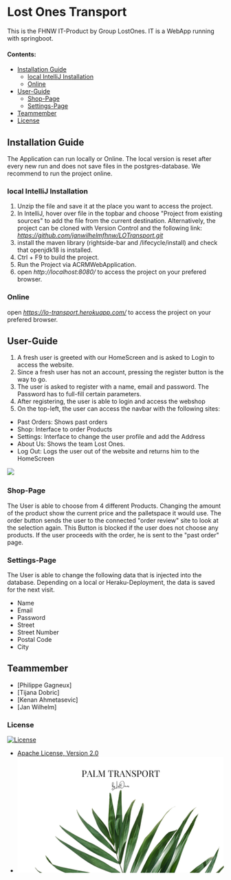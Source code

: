 # Lost Ones Transport

This is the FHNW IT-Product by Group LostOnes. IT is a WebApp running with springboot.


#### Contents:
- [Installation Guide](#installation-guide)
  - [local IntelliJ Installation](#local-intellij-installation)
  - [Online](#online)
- [User-Guide](#user-guide)
  - [Shop-Page](#shop-page)
  - [Settings-Page](#settings-page)
- [Teammember](#teammember)
- [License](#License)
 

## Installation Guide

The Application can run locally or Online. The local version is reset after every new run and does not save files in the postgres-database.
We recommend to run the project online.

### local IntelliJ Installation
1. Unzip the file and save it at the place you want to access the project.
2. In IntelliJ, hover over file in the topbar and choose "Project from existing sources" to add the file from the current destination. Alternatively, the project can be cloned with Version Control and the following link: *https://github.com/janwilhelmfhnw/LOTransport.git*
3. install the maven library (rightside-bar and /lifecycle/install) and check that openjdk18 is installed.
4. Ctrl + F9 to build the project.
5. Run the Project via ACRMWebApplication.
6. open *http://localhost:8080/* to access the project on your prefered browser.


### Online 

open *https://lo-transport.herokuapp.com/*  to access the project on your prefered browser.

## User-Guide

1. A fresh user is greeted with our HomeScreen and is asked to Login to access the website.
2. Since a fresh user has not an account, pressing the register button is the way to go.
3. The user is asked to register with a name, email and password. The Password has to full-fill certain parameters.
4. After registering, the user is able to login and access the webshop
5. On the top-left, the user can access the navbar with the following sites:
- Past Orders: Shows past orders
- Shop: Interface to order Products
- Settings: Interface to change the user profile and add the Address
- About Us: Shows the team Lost Ones.
- Log Out: Logs the user out of the website and returns him to the HomeScreen

![](images/home.png)


### Shop-Page

The User is able to choose from 4 different Products. Changing the amount of the product show the current price and the palletspace it would use.
The order button sends the user to the connected "order review" site to look at the selection again. This Button is blocked if the user does not choose any products. If the user proceeds with the order, he is sent to the "past order" page.

### Settings-Page

The User is able to change the following data that is injected into the database. Depending on a local or Heraku-Deployment, the data is saved for the next visit.
- Name
- Email
- Password
- Street
- Street Number
- Postal Code
- City


## Teammember
- [Philippe Gagneux]
- [Tijana Dobric]
- [Kenan Ahmetasevic]
- [Jan Wilhelm]

### License
[![License](https://img.shields.io/:license-apache-blue.svg)](http://www.apache.org/licenses/LICENSE-2.0.html)
- [Apache License, Version 2.0](blob/master/LICENSE)
- ![](images/logo.png)